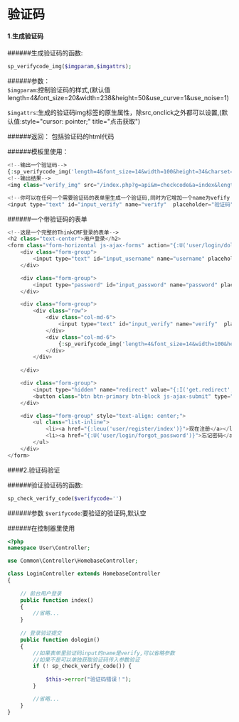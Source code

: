 # 验证码

#### 1.生成验证码

######生成验证码的函数:
```php
sp_verifycode_img($imgparam,$imgattrs);
```

######参数：  
`$imgparam`:控制验证码的样式,(默认值length=4&font_size=20&width=238&height=50&use_curve=1&use_noise=1)

`$imgattrs`:生成的验证码img标签的原生属性，除src,onclick之外都可以设置,(默认值:style="cursor: pointer;" title="点击获取")

######返回：
包括验证码的html代码

######模板里使用：

```php
<!--输出一个验证码-->
{:sp_verifycode_img('length=4&font_size=14&width=100&height=34&charset=2345678&use_noise=1&use_curve=0')}
<!--输出结果-->
<img class="verify_img" src="/index.php?g=api&m=checkcode&a=index&length=4&font_size=14&width=100&height=34&charset=2345678&use_noise=1&use_curve=0" onclick="this.src='/index.php?g=api&m=checkcode&a=index&length=4&font_size=14&width=100&height=34&charset=2345678&use_noise=1&use_curve=0&time='+Math.random();" style="cursor: pointer;" title="点击获取"/>

<!--你可以在任何一个需要验证码的表单里生成一个验证码,同时为它增加一个name为vefify 的 input-->
<input type="text" id="input_verify" name="verify"  placeholder="验证码" class="form-control">
```
######一个带验证码的表单
```php
<!--这是一个完整的ThinkCMF登录的表单-->
<h2 class="text-center">用户登录</h2>
<form class="form-horizontal js-ajax-forms" action="{:U('user/login/dologin')}" method="post">
	<div class="form-group">
		<input type="text" id="input_username" name="username" placeholder="手机号/邮箱/用户名" class="form-control">
	</div>

	<div class="form-group">
		<input type="password" id="input_password" name="password" placeholder="密码" class="form-control">
	</div>

	<div class="form-group">
		<div class="row">
			<div class="col-md-6">
				<input type="text" id="input_verify" name="verify"  placeholder="验证码" class="form-control">
			</div>
			<div class="col-md-6">
				{:sp_verifycode_img('length=4&font_size=14&width=100&height=34&charset=2345678&use_noise=1&use_curve=0')}
			</div>
		</div>
		
	</div>

	<div class="form-group">
		<input type="hidden" name="redirect" value="{:I('get.redirect','')}">
		<button class="btn btn-primary btn-block js-ajax-submit" type="submit" style="margin-left: 0px">确定</button>
	</div>

	<div class="form-group" style="text-align: center;">
		<ul class="list-inline">
			<li><a href="{:leuu('user/register/index')}">现在注册</a></li>
			<li><a href="{:U('user/login/forgot_password')}">忘记密码</a></li>
		</ul>
	</div>
</form>
```
####2.验证码验证

######验证验证码的函数:
```php
sp_check_verify_code($verifycode='')
```

######参数
`$verifycode`:要验证的验证码,默认空

######在控制器里使用

```php
<?php
namespace User\Controller;

use Common\Controller\HomebaseController;

class LoginController extends HomebaseController
{
    
    // 前台用户登录
    public function index()
    {
        //省略...
    }
    
    // 登录验证提交
    public function dologin()
    {
        //如果表单里验证码input的name是verify,可以省略参数
        //如果不是可以单独获取验证码传入参数验证
        if (! sp_check_verify_code()) {
            
            $this->error("验证码错误！");
        }

        //省略...
    }
}
```